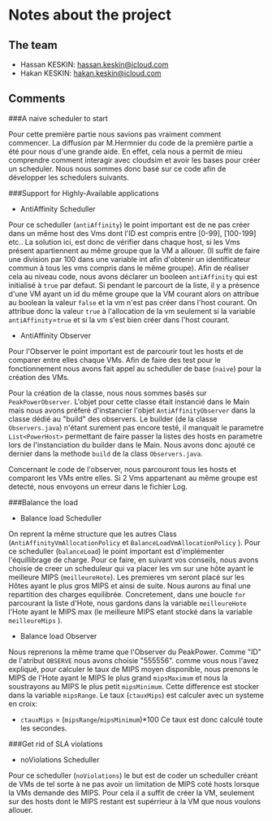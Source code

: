 # Notes about the project

## The team

- Hassan KESKIN: hassan.keskin@icloud.com
- Hakan KESKIN: hakan.keskin@icloud.com

## Comments
###A naive scheduler to start

Pour cette première partie nous savions pas vraiment comment commencer. La diffusion par M.Hermnier du code de la première partie a été pour nous d'une grande aide. En effet, cela nous a permit de mieu comprendre comment interagir avec cloudsim et avoir les bases pour créer un scheduler.
Nous nous sommes donc basé sur ce code afin de développer les schedulers suivants.

###Support for Highly-Available applications

* AntiAffinity Scheduller

Pour ce scheduller (`antiAffinity`) le point important est de ne pas créer dans un même host des Vms dont l'ID est compris entre [0-99], [100-199] etc..
La solution ici, est donc de vérifier dans chaque host, si les Vms présent apartiennent au même groupe que la VM a allouer. (Il suffit de faire une division par 100 dans une variable int afin d'obtenir un identificateur commun à tous les vms compris dans le même groupe).
Afin de réaliser cela au niveau code, nous avons déclarer un booleen `antiAffinity` qui est initialisé à `true` par defaut. Si pendant le parcourt de la liste, il y a présence d'une VM ayant un id du même groupe que la VM courant alors on attribue au boolean la valeur `false` et la vm n'est pas créer dans l'host courant.
On attribue donc la valeur `true` à l'allocation de la vm seulement si la variable `antiAffinity`=`true` et si la vm s'est bien créer dans l'host courant.

* AntiAffinity Observer

Pour l'Observer le point important est de parcourir tout les hosts et de comparer entre elles chaque VMs. 
Afin de faire des test pour le fonctionnement nous avons fait appel au scheduller de base (`naive`) pour la création des VMs.

Pour la création de la classe, nous nous sommes basés sur `PeakPowerObserver`. L'objet pour cette classe était instancié dans le Main mais nous avons préferé d'instancier l'objet `AntiAffinityObserver` dans la classe dédié au "build" des observers.
Le builder (de la classe `Observers.java`) n'étant surement pas encore testé, il manquait le parametre `List<PowerHost>`  permettant de faire passer la listes des hosts en parametre lors de l'instanciation du builder dans le Main. 
Nous avons donc ajouté ce dernier dans la methode `build` de la class `Observers.java`.

Concernant le code de l'observer, nous parcouront tous les hosts et comparont les VMs entre elles. Si 2 Vms appartenant au même groupe est detecté, nous envoyons un erreur dans le fichier Log.

###Balance the load

* Balance load Scheduller

On reprent la même structure que les autres Class (`AntiAffinityVmAllocationPolicy` et `BalanceLoadVmAllocationPolicy` ).
Pour ce scheduller (`balanceLoad`) le point important est d'implémenter l'équillibrage de charge. Pour ce faire, en suivant vos conseils, nous avons choisie de creer un scheduleur qui va placer les vm sur une hôte ayant le meilleure MIPS (`meilleureHote`).
Les premieres vm seront placé sur les Hôtes ayant le plus gros MIPS et ainsi de suite. Nous aurons au final une repartition des charges equilibrée.
Concretement, dans une boucle `for` parcourant la liste d'Hote, nous gardons dans la variable `meilleureHote` l'Hote ayant le MIPS max (le meilleure MIPS etant stocké dans la variable `meilleureMips` ).


* Balance load Observer

Nous reprenons la même trame que l'Observer du PeakPower. Comme "ID" de l'atribut `OBSERVE` nous avons choisie "555556".
comme vous nous l'avez expliqué, pour calculer le taux de MIPS moyen disponible, nous prenons le MIPS de l'Hote ayant le MIPS le plus grand `mipsMaximum` et nous la soustrayons au MIPS le plus petit `mipsMinimum`.
Cette difference est stocker dans la variable `mipsRange`.
Le taux (`ctauxMips`) est calculer avec un systeme en croix:
 - `ctauxMips` =  (`mipsRange`/`mipsMinimum`)*100
 Ce taux est donc calculé toute les secondes.
 
###Get rid of SLA violations

* noViolations Scheduller

Pour ce scheduller (`noViolations`) le but est de coder un scheduller créant de VMs de tel sorte à ne pas avoir un limitation de MIPS coté hosts lorsque la VMs demande des MIPS.
Pour cela il a suffit de créer la VM, seulement sur des hosts dont le MIPS restant est supérrieur à la VM que nous voulons allouer.